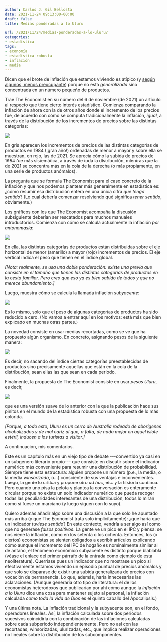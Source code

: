 ```yaml
---
author: Carlos J. Gil Bellosta
date: 2021-11-24 09:13:00+00:00
draft: false
title: Medias ponderadas a lo Uluru

url: /2021/11/24/medias-ponderadas-a-lo-uluru/
categories:
- estadística
tags:
- economía
- estadística robusta
- inflación
- media
---
```


Dicen que el brote de inflación que estamos viviendo es atípico (y [según algunos, menos preocupante](https://www.vozpopuli.com/opinion/mancha-inflacion.html)) porque no está _generalizada_ sino concentrada en un número pequeño de productos.

Trae The Economist en su número del 6 de noviembre (de 2021) un artículo al respecto que tiene cierto interés estadístico. Comienza comparando la inflación de ahora con la de otros años donde el incremento de los precios fue, de acuerdo con cómo se computa tradicionalmente la inflación, _igual_, a través de la distribución de los incrementos de precios sobre las distintas categorías:

![](/wp-uploads/2021/11/image-1.png#center)

En gris aparecen los incrementos de precios de las distintas categorías de productos en 1984 (¡gran año!) ordenadas de menor a mayor y sobre ella se muestran, en rojo, las de 2021. Se aprecia cómo la subida de precios de 1984 fue más sistemática, a través de toda la distribución, mientras que la de 2021 se concentra más en la cola de la derecha (o más propiamente, en una serie de productos anómalos).

La pregunta que se formula The Economist para el caso concreto de la inflación y que nos podemos plantear más generalmente en estadística es: ¿cómo resumir esa distribución entera en una única cifra _que tenga sentido_? (Lo cual debería comenzar resolviendo qué significa _tener sentido_, obviamente.)

Los gráficos con los que The Economist acompaña la discusión subsiguiente deberían ser rescatados para muchos manuales introductorios. Comienza con cómo se calcula actualmente la inflación _por antonomasia_:

![](/wp-uploads/2021/11/image-2.png#center)

En ella, las distintas categorías de productos están distribuidas sobre el eje horizontal de menor (amarillo) a mayor (rojo) incrementos de precios. El eje vertical indica el peso que tienen en el índice global.

_[Nota: realmente, se usa una doble ponderación: existe una previa que consiste en el tamaño que tienen las distintas categorías de productos en la cesta familiar. Pero creo que eso ya es bien sabido de todos y que no merece abundamiento.]_

Luego, muestra cómo se calcula la llamada inflación _subyacente_:

![](/wp-uploads/2021/11/image-3.png#center)

Es lo mismo, solo que el peso de algunas categorías de productos ha sido reducido a cero. (No vamos a entrar aquí en los motivos: está más que bien explicado en muchas otras partes.)

La novedad consiste en usar medias recortadas, como se ve que ha propuesto algún organismo. En concreto, asignando pesos de la siguiente manera:

![](/wp-uploads/2021/11/image-4.png#center)

Es decir, no sacando del índice ciertas categorías preestablecidas de productos sino precisamente aquellas que están en la cola de la distribución, sean ellas las que sean en cada periodo.

Finalmente, la propuesta de The Economist consiste en usar _pesos Uluru_, es decir,

![](/wp-uploads/2021/11/image-5.png#center)

que es una versión suave de lo anterior con la que la publicación hace sus pinitos en el mundo de la estadística robusta con una propuesta de lo más colorida.

_[Porque, a todo esto, Uluru es un cerro de Australia rodeado de aborígenes alcoholizados y de mal cariz al que, a falta, de nada mejor en aquel islote estéril, inducen a los turistas a visitar.]_

A continuación, mis comentarios.

Este es un capítulo más en un viejo tipo de debate ---convertido ya casi en un subgénero literario propio--- que consiste en discutir sobre el indicador numérico más conveniente para resumir una distribución de probabilidad. Siempre tiene esta estructura: alguien propone un número (p.e., la media, o la media _winsorizada_, o...) consciente de sus ventajas e inconvenientes. Luego, la gente lo critica y propone otro _ad hoc_, etc. y la historia continua. Pero cuando uno pisa la pelota y plantea la conversación es enteramente circular porque no existe un solo indicador numérico que pueda recoger todas las peculiaridades interesantes de una distribución, todos lo miran como si fuese un marciano (y luego siguen con lo suyo).

Quiero además añadir algo sobre una discusión a la que solo he apuntado más arriba (y que The Economist trata solo implícitamente): ¿qué haría que un indicador _tuviese sentido_? En este contexto, vendría a ser algo así como que no generase _falsos positivos_. La gente ve un pico en el IPC y piensa: se nos viene la inflación, como en los setenta o los ochenta. Entonces, los (o ciertos) economistas se sienten obligados a escribir artículos explicando cómo aunque el incremento del IPC de hogaño es nominalmente similar al de antaño, el fenómeno económico subyacente es distinto porque blablablá (véase el enlace del primer párrafo de la entrada como ejemplo de esta neoliteratura). Querríase pues un indicador que no mostrase un pico si efectivamente estamos viviendo un episodio puntual de precios anómalos y que solo se disparase de existir una subida generalizada de precios con vocación de permanencia. Lo que, además, haría innecesarias las aclaraciones. (Aunque generaría otro tipo de literatura: el de los economistas heterodoxos que publicarían por ahí cómo aunque la _inflación a lo Uluru_ dice una cosa para mantener sujeto al personal, la inflación calculada _como toda la vida de Dios_ es el quinto caballo del Apocalipsis.)

Y una última nota. La inflación tradicional y la subyacente son, en el fondo, operadores lineales. Así, la inflación calculada sobre dos periodos sucesivos coincidiría con la combinación de las inflaciones calculadas sobre cada subperiodo independientemente. Pero no así con las recortadas, winsorizadas, ulurizadas, etc., que implica realizar operaciones no lineales sobre la distribución de los subcomponentes.